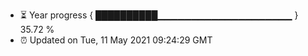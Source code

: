 - ⏳ Year progress { ██████████▁▁▁▁▁▁▁▁▁▁▁▁▁▁▁▁▁▁▁▁ } 35.72 %
- ⏰ Updated on Tue, 11 May 2021 09:24:29 GMT

